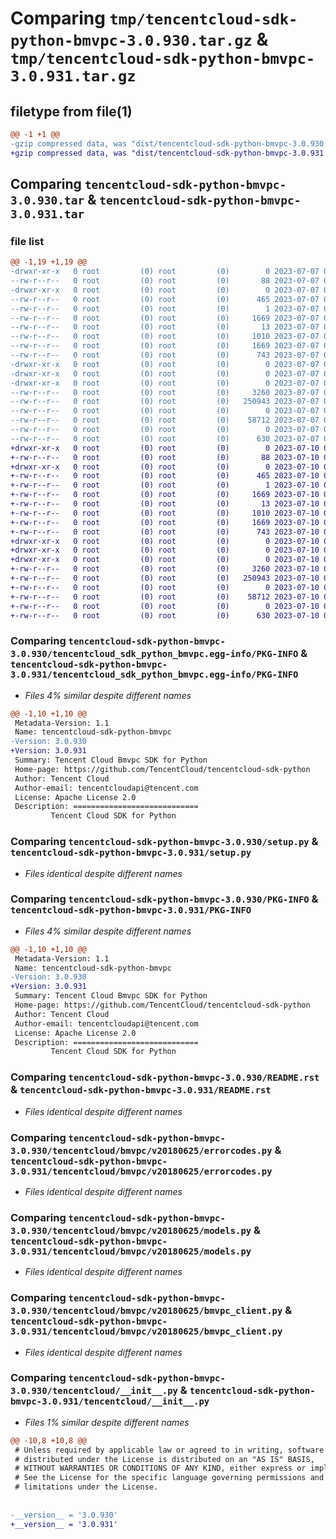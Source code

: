 # Comparing `tmp/tencentcloud-sdk-python-bmvpc-3.0.930.tar.gz` & `tmp/tencentcloud-sdk-python-bmvpc-3.0.931.tar.gz`

## filetype from file(1)

```diff
@@ -1 +1 @@
-gzip compressed data, was "dist/tencentcloud-sdk-python-bmvpc-3.0.930.tar", last modified: Fri Jul  7 00:17:26 2023, max compression
+gzip compressed data, was "dist/tencentcloud-sdk-python-bmvpc-3.0.931.tar", last modified: Mon Jul 10 00:31:28 2023, max compression
```

## Comparing `tencentcloud-sdk-python-bmvpc-3.0.930.tar` & `tencentcloud-sdk-python-bmvpc-3.0.931.tar`

### file list

```diff
@@ -1,19 +1,19 @@
-drwxr-xr-x   0 root         (0) root         (0)        0 2023-07-07 00:17:26.000000 tencentcloud-sdk-python-bmvpc-3.0.930/
--rw-r--r--   0 root         (0) root         (0)       88 2023-07-07 00:17:26.000000 tencentcloud-sdk-python-bmvpc-3.0.930/setup.cfg
-drwxr-xr-x   0 root         (0) root         (0)        0 2023-07-07 00:17:26.000000 tencentcloud-sdk-python-bmvpc-3.0.930/tencentcloud_sdk_python_bmvpc.egg-info/
--rw-r--r--   0 root         (0) root         (0)      465 2023-07-07 00:17:26.000000 tencentcloud-sdk-python-bmvpc-3.0.930/tencentcloud_sdk_python_bmvpc.egg-info/SOURCES.txt
--rw-r--r--   0 root         (0) root         (0)        1 2023-07-07 00:17:26.000000 tencentcloud-sdk-python-bmvpc-3.0.930/tencentcloud_sdk_python_bmvpc.egg-info/dependency_links.txt
--rw-r--r--   0 root         (0) root         (0)     1669 2023-07-07 00:17:26.000000 tencentcloud-sdk-python-bmvpc-3.0.930/tencentcloud_sdk_python_bmvpc.egg-info/PKG-INFO
--rw-r--r--   0 root         (0) root         (0)       13 2023-07-07 00:17:26.000000 tencentcloud-sdk-python-bmvpc-3.0.930/tencentcloud_sdk_python_bmvpc.egg-info/top_level.txt
--rw-r--r--   0 root         (0) root         (0)     1010 2023-07-07 00:17:26.000000 tencentcloud-sdk-python-bmvpc-3.0.930/setup.py
--rw-r--r--   0 root         (0) root         (0)     1669 2023-07-07 00:17:26.000000 tencentcloud-sdk-python-bmvpc-3.0.930/PKG-INFO
--rw-r--r--   0 root         (0) root         (0)      743 2023-07-07 00:17:26.000000 tencentcloud-sdk-python-bmvpc-3.0.930/README.rst
-drwxr-xr-x   0 root         (0) root         (0)        0 2023-07-07 00:17:26.000000 tencentcloud-sdk-python-bmvpc-3.0.930/tencentcloud/
-drwxr-xr-x   0 root         (0) root         (0)        0 2023-07-07 00:17:26.000000 tencentcloud-sdk-python-bmvpc-3.0.930/tencentcloud/bmvpc/
-drwxr-xr-x   0 root         (0) root         (0)        0 2023-07-07 00:17:26.000000 tencentcloud-sdk-python-bmvpc-3.0.930/tencentcloud/bmvpc/v20180625/
--rw-r--r--   0 root         (0) root         (0)     3260 2023-07-07 00:17:26.000000 tencentcloud-sdk-python-bmvpc-3.0.930/tencentcloud/bmvpc/v20180625/errorcodes.py
--rw-r--r--   0 root         (0) root         (0)   250943 2023-07-07 00:17:26.000000 tencentcloud-sdk-python-bmvpc-3.0.930/tencentcloud/bmvpc/v20180625/models.py
--rw-r--r--   0 root         (0) root         (0)        0 2023-07-07 00:17:26.000000 tencentcloud-sdk-python-bmvpc-3.0.930/tencentcloud/bmvpc/v20180625/__init__.py
--rw-r--r--   0 root         (0) root         (0)    58712 2023-07-07 00:17:26.000000 tencentcloud-sdk-python-bmvpc-3.0.930/tencentcloud/bmvpc/v20180625/bmvpc_client.py
--rw-r--r--   0 root         (0) root         (0)        0 2023-07-07 00:17:26.000000 tencentcloud-sdk-python-bmvpc-3.0.930/tencentcloud/bmvpc/__init__.py
--rw-r--r--   0 root         (0) root         (0)      630 2023-07-07 00:17:26.000000 tencentcloud-sdk-python-bmvpc-3.0.930/tencentcloud/__init__.py
+drwxr-xr-x   0 root         (0) root         (0)        0 2023-07-10 00:31:28.000000 tencentcloud-sdk-python-bmvpc-3.0.931/
+-rw-r--r--   0 root         (0) root         (0)       88 2023-07-10 00:31:28.000000 tencentcloud-sdk-python-bmvpc-3.0.931/setup.cfg
+drwxr-xr-x   0 root         (0) root         (0)        0 2023-07-10 00:31:28.000000 tencentcloud-sdk-python-bmvpc-3.0.931/tencentcloud_sdk_python_bmvpc.egg-info/
+-rw-r--r--   0 root         (0) root         (0)      465 2023-07-10 00:31:28.000000 tencentcloud-sdk-python-bmvpc-3.0.931/tencentcloud_sdk_python_bmvpc.egg-info/SOURCES.txt
+-rw-r--r--   0 root         (0) root         (0)        1 2023-07-10 00:31:28.000000 tencentcloud-sdk-python-bmvpc-3.0.931/tencentcloud_sdk_python_bmvpc.egg-info/dependency_links.txt
+-rw-r--r--   0 root         (0) root         (0)     1669 2023-07-10 00:31:28.000000 tencentcloud-sdk-python-bmvpc-3.0.931/tencentcloud_sdk_python_bmvpc.egg-info/PKG-INFO
+-rw-r--r--   0 root         (0) root         (0)       13 2023-07-10 00:31:28.000000 tencentcloud-sdk-python-bmvpc-3.0.931/tencentcloud_sdk_python_bmvpc.egg-info/top_level.txt
+-rw-r--r--   0 root         (0) root         (0)     1010 2023-07-10 00:31:28.000000 tencentcloud-sdk-python-bmvpc-3.0.931/setup.py
+-rw-r--r--   0 root         (0) root         (0)     1669 2023-07-10 00:31:28.000000 tencentcloud-sdk-python-bmvpc-3.0.931/PKG-INFO
+-rw-r--r--   0 root         (0) root         (0)      743 2023-07-10 00:31:28.000000 tencentcloud-sdk-python-bmvpc-3.0.931/README.rst
+drwxr-xr-x   0 root         (0) root         (0)        0 2023-07-10 00:31:28.000000 tencentcloud-sdk-python-bmvpc-3.0.931/tencentcloud/
+drwxr-xr-x   0 root         (0) root         (0)        0 2023-07-10 00:31:28.000000 tencentcloud-sdk-python-bmvpc-3.0.931/tencentcloud/bmvpc/
+drwxr-xr-x   0 root         (0) root         (0)        0 2023-07-10 00:31:28.000000 tencentcloud-sdk-python-bmvpc-3.0.931/tencentcloud/bmvpc/v20180625/
+-rw-r--r--   0 root         (0) root         (0)     3260 2023-07-10 00:31:28.000000 tencentcloud-sdk-python-bmvpc-3.0.931/tencentcloud/bmvpc/v20180625/errorcodes.py
+-rw-r--r--   0 root         (0) root         (0)   250943 2023-07-10 00:31:28.000000 tencentcloud-sdk-python-bmvpc-3.0.931/tencentcloud/bmvpc/v20180625/models.py
+-rw-r--r--   0 root         (0) root         (0)        0 2023-07-10 00:31:28.000000 tencentcloud-sdk-python-bmvpc-3.0.931/tencentcloud/bmvpc/v20180625/__init__.py
+-rw-r--r--   0 root         (0) root         (0)    58712 2023-07-10 00:31:28.000000 tencentcloud-sdk-python-bmvpc-3.0.931/tencentcloud/bmvpc/v20180625/bmvpc_client.py
+-rw-r--r--   0 root         (0) root         (0)        0 2023-07-10 00:31:28.000000 tencentcloud-sdk-python-bmvpc-3.0.931/tencentcloud/bmvpc/__init__.py
+-rw-r--r--   0 root         (0) root         (0)      630 2023-07-10 00:31:28.000000 tencentcloud-sdk-python-bmvpc-3.0.931/tencentcloud/__init__.py
```

### Comparing `tencentcloud-sdk-python-bmvpc-3.0.930/tencentcloud_sdk_python_bmvpc.egg-info/PKG-INFO` & `tencentcloud-sdk-python-bmvpc-3.0.931/tencentcloud_sdk_python_bmvpc.egg-info/PKG-INFO`

 * *Files 4% similar despite different names*

```diff
@@ -1,10 +1,10 @@
 Metadata-Version: 1.1
 Name: tencentcloud-sdk-python-bmvpc
-Version: 3.0.930
+Version: 3.0.931
 Summary: Tencent Cloud Bmvpc SDK for Python
 Home-page: https://github.com/TencentCloud/tencentcloud-sdk-python
 Author: Tencent Cloud
 Author-email: tencentcloudapi@tencent.com
 License: Apache License 2.0
 Description: ============================
         Tencent Cloud SDK for Python
```

### Comparing `tencentcloud-sdk-python-bmvpc-3.0.930/setup.py` & `tencentcloud-sdk-python-bmvpc-3.0.931/setup.py`

 * *Files identical despite different names*

### Comparing `tencentcloud-sdk-python-bmvpc-3.0.930/PKG-INFO` & `tencentcloud-sdk-python-bmvpc-3.0.931/PKG-INFO`

 * *Files 4% similar despite different names*

```diff
@@ -1,10 +1,10 @@
 Metadata-Version: 1.1
 Name: tencentcloud-sdk-python-bmvpc
-Version: 3.0.930
+Version: 3.0.931
 Summary: Tencent Cloud Bmvpc SDK for Python
 Home-page: https://github.com/TencentCloud/tencentcloud-sdk-python
 Author: Tencent Cloud
 Author-email: tencentcloudapi@tencent.com
 License: Apache License 2.0
 Description: ============================
         Tencent Cloud SDK for Python
```

### Comparing `tencentcloud-sdk-python-bmvpc-3.0.930/README.rst` & `tencentcloud-sdk-python-bmvpc-3.0.931/README.rst`

 * *Files identical despite different names*

### Comparing `tencentcloud-sdk-python-bmvpc-3.0.930/tencentcloud/bmvpc/v20180625/errorcodes.py` & `tencentcloud-sdk-python-bmvpc-3.0.931/tencentcloud/bmvpc/v20180625/errorcodes.py`

 * *Files identical despite different names*

### Comparing `tencentcloud-sdk-python-bmvpc-3.0.930/tencentcloud/bmvpc/v20180625/models.py` & `tencentcloud-sdk-python-bmvpc-3.0.931/tencentcloud/bmvpc/v20180625/models.py`

 * *Files identical despite different names*

### Comparing `tencentcloud-sdk-python-bmvpc-3.0.930/tencentcloud/bmvpc/v20180625/bmvpc_client.py` & `tencentcloud-sdk-python-bmvpc-3.0.931/tencentcloud/bmvpc/v20180625/bmvpc_client.py`

 * *Files identical despite different names*

### Comparing `tencentcloud-sdk-python-bmvpc-3.0.930/tencentcloud/__init__.py` & `tencentcloud-sdk-python-bmvpc-3.0.931/tencentcloud/__init__.py`

 * *Files 1% similar despite different names*

```diff
@@ -10,8 +10,8 @@
 # Unless required by applicable law or agreed to in writing, software
 # distributed under the License is distributed on an "AS IS" BASIS,
 # WITHOUT WARRANTIES OR CONDITIONS OF ANY KIND, either express or implied.
 # See the License for the specific language governing permissions and
 # limitations under the License.
 
 
-__version__ = '3.0.930'
+__version__ = '3.0.931'
```


